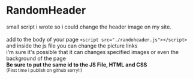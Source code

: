 # RandomHeader
small script i wrote so i could change the header image on my site.
<br>
<br>
add to the body of your page `<script src="./randoheader.js"></script>` and inside the js file you can change the picture links
<br>
i'm sure it's possible that it can changes specified images or even the background of the page
<br>
**Be sure to put the same id to the JS File, HTML and CSS**
<br>
<sub>(First time i publish on github sorry!!)</sub>
